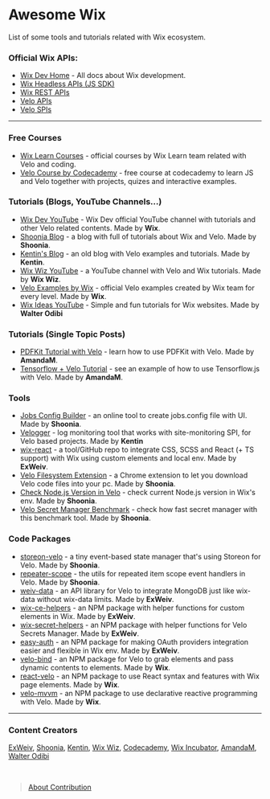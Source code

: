 # Awesome Wix

List of some tools and tutorials related with Wix ecosystem.

### Official Wix APIs:

- [Wix Dev Home](https://dev.wix.com/) - All docs about Wix development.
- [Wix Headless APIs (JS SDK)](https://dev.wix.com/docs/sdk)
- [Wix REST APIs](https://dev.wix.com/docs/rest)
- [Velo APIs](https://www.wix.com/velo/reference/)
- [Velo SPIs](https://www.wix.com/velo/reference/spis/)

---

### Free Courses

- [Wix Learn Courses](https://www.wix.com/learn/library/coding/courses) - official courses by Wix Learn team related with Velo and coding.
- [Velo Course by Codecademy](https://www.codecademy.com/learn/create-a-professional-website-with-velo-by-wix) - free course at codecademy to learn JS and Velo together with projects, quizes and interactive examples.

### Tutorials (Blogs, YouTube Channels...)

- [Wix Dev YouTube](https://www.youtube.com/@WixforDevelopers) - Wix Dev official YouTube channel with tutorials and other Velo related contents. Made by **Wix**.
- [Shoonia Blog](https://shoonia.site/) - a blog with full of tutorials about Wix and Velo. Made by **Shoonia**.
- [Kentin's Blog](https://enhancementstudio.wixsite.com/leg-me-up/blog) - an old blog with Velo examples and tutorials. Made by **Kentin**.
- [Wix Wiz YouTube](https://www.youtube.com/@thewixwiz) - a YouTube channel with Velo and Wix tutorials. Made by **Wix Wiz**.
- [Velo Examples by Wix](https://www.wix.com/velo/examples) - official Velo examples created by Wix team for every level. Made by **Wix**.
- [Wix Ideas YouTube](https://www.youtube.com/@wixideas) - Simple and fun tutorials for Wix websites. Made by **Walter Odibi**

### Tutorials (Single Topic Posts)

- [PDFKit Tutorial with Velo](https://github.com/amandamartin-dev/pdfkit-demo-wixstudio) - learn how to use PDFKit with Velo. Made by **AmandaM**.
- [Tensorflow + Velo Tutorial](https://github.com/amandamartin-dev/velo-tensorflow) - see an example of how to use Tensorflow.js with Velo. Made by **AmandaM**.

### Tools

- [Jobs Config Builder](https://shoonia.github.io/jobs.config/) - an online tool to create jobs.config file with UI. Made by **Shoonia**.
- [Velogger](https://velogger.dev/) - log monitoring tool that works with site-monitoring SPI, for Velo based projects. Made by **Kentin**
- [wix-react](https://github.com/ExWeiv/wix-react) - a tool/GitHub repo to integrate CSS, SCSS and React (+ TS support) with Wix using custom elements and local env. Made by **ExWeiv**.
- [Velo Filesystem Extension](https://chromewebstore.google.com/detail/velo-filesystem/gjmdfafehkeddjhielckakekclainbpn) - a Chrome extension to let you download Velo code files into your pc. Made by **Shoonia**.
- [Check Node.js Version in Velo](https://shoonia.site/wix-velo-nodejs-version/) - check current Node.js version in Wix's env. Made by **Shoonia**.
- [Velo Secret Manager Benchmark](https://shoonia.site/secret-manager-benchmark/) - check how fast secret manager with this benchmark tool. Made by **Shoonia**.

### Code Packages

- [storeon-velo](https://www.npmjs.com/package/storeon-velo) - a tiny event-based state manager that's using Storeon for Velo. Made by **Shoonia**.
- [repeater-scope](https://www.npmjs.com/package/repeater-scope) - the utils for repeated item scope event handlers in Velo. Made by **Shoonia**.
- [weiv-data](https://github.com/ExWeiv/weiv-data) - an API library for Velo to integrate MongoDB just like wix-data without wix-data limits. Made by **ExWeiv**.
- [wix-ce-helpers](https://github.com/ExWeiv/wix-ce-helpers) - an NPM package with helper functions for custom elements in Wix. Made by **ExWeiv**.
- [wix-secret-helpers](https://github.com/ExWeiv/wix-secret-helpers) - an NPM package with helper functions for Velo Secrets Manager. Made by **ExWeiv**.
- [easy-auth](https://github.com/ExWeiv/easy-auth) - an NPM package for making OAuth providers integration easier and flexible in Wix env. Made by **ExWeiv**.
- [velo-bind](https://wix-incubator.github.io/velo/) - an NPM package for Velo to grab elements and pass dynamic contents to elements. Made by **Wix**.
- [react-velo](https://github.com/wix-incubator/react-velo) - an NPM package to use React syntax and features with Wix page elements. Made by **Wix**.
- [velo-mvvm](https://www.npmjs.com/package/@wix/velo-mvvm) - an NPM package to use declarative reactive programming with Velo. Made by **Wix**.

---

### Content Creators

[ExWeiv](https://github.com/ExWeiv), [Shoonia](https://github.com/shoonia), [Kentin](mailto:quentin@enhancement.studio), [Wix Wiz](https://www.youtube.com/@thewixwiz), [Codecademy](https://www.codecademy.com/), [Wix Incubator](https://github.com/wix-incubator/), [AmandaM](https://github.com/amandamartin-dev), [Walter Odibi](https://www.youtube.com/@wixideas)

<br>

> [About Contribution](CONTRIBUTING.md)
